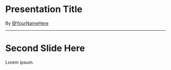 <!-- $theme: default -->

# Presentation Title

By [@YourNameHere](https://twitter.com/YourNameHere)

---

# Second Slide Here

Lorem ipsum.
